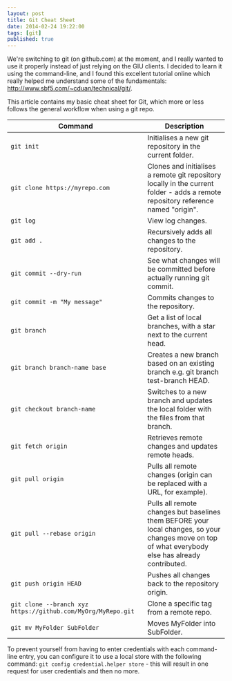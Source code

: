 ```yaml
---
layout: post
title: Git Cheat Sheet
date: 2014-02-24 19:22:00
tags: [git]
published: true
---
```


We're switching to git (on github.com) at the moment, and I really wanted to use it properly instead of just relying on the GIU clients. I decided to learn it using the command-line, and I found this excellent tutorial online which really helped me understand some of the fundamentals: http://www.sbf5.com/~cduan/technical/git/.

This article contains my basic cheat sheet for Git, which more or less follows the general workflow when using a git repo.

| Command                                                      | Description                                                                                                                                        |
|--------------------------------------------------------------|----------------------------------------------------------------------------------------------------------------------------------------------------|
| `git init`                                                   | Initialises a new git repository in the current folder.                                                                                            |
| `git clone https://myrepo.com`                               | Clones and initialises a remote git repository locally in the current folder - adds a remote repository reference named "origin".                  |
| `git log`                                                    | View log changes.                                                                                                                                  |
| `git add .`                                                  | Recursively adds all changes to the repository.                                                                                                    |
| `git commit --dry-run`                                       | See what changes will be committed before actually running git commit.                                                                             |
| `git commit -m "My message"`                                 | Commits changes to the repository.                                                                                                                 |
| `git branch`                                                 | Get a list of local branches, with a star next to the current head.                                                                                |
| `git branch branch-name base`                                | Creates a new branch based on an existing branch e.g. git branch test-branch HEAD.                                                                 |
| `git checkout branch-name`                                   | Switches to a new branch and updates the local folder with the files from that branch.                                                             |
| `git fetch origin`                                           | Retrieves remote changes and updates remote heads.                                                                                                 |
| `git pull origin`                                            | Pulls all remote changes (origin can be replaced with a URL, for example).                                                                         |
| `git pull --rebase origin`                                   | Pulls all remote changes but baselines them BEFORE your local changes, so your changes move on top of what everybody else has already contributed. |
| `git push origin HEAD`                                       | Pushes all changes back to the repository origin.                                                                                                  |
| `git clone --branch xyz https://github.com/MyOrg/MyRepo.git` | Clone a specific tag from a remote repo.                                                                                                           |
| `git mv MyFolder SubFolder`                                  | Moves MyFolder into SubFolder.                                                                                                                     |

To prevent yourself from having to enter credentials with each command-line entry, you can configure it to use a local store with the 
following command: `git config credential.helper store` - this will result in one request for user credentials and then no more.

